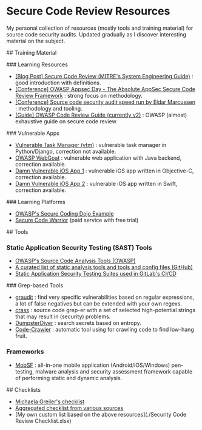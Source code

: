 # Secure Code Review Resources

My personal collection of resources (mostly tools and training material) for source code security audits. Updated gradually as I discover interesting material on the subject.

## Training Material

### Learning Resources

- [[Blog Post] Secure Code Review (MITRE's System Engineering Guide)](https://www.mitre.org/publications/systems-engineering-guide/enterprise-engineering/systems-engineering-for-mission-assurance/secure-code-review) : good introduction with definitions.
- [[Conference] OWASP Appsec Day - The Absolute AppSec Secure Code Review Framework](https://www.youtube.com/watch?v=Kepd1HsoE8o) : strong focus on methodology.
- [[Conference] Source code security audit speed run by Eldar Marcussen](https://www.youtube.com/watch?v=hpYjjj1UAXs) : methodology and tooling.
- [[Guide] OWASP Code Review Guide (currently v2)](https://owasp.org/www-pdf-archive/OWASP_Code_Review_Guide_v2.pdf) : OWASP (almost) exhaustive guide on secure code review.

### Vulnerable Apps

- [Vulnerable Task Manager (vtm)](https://github.com/redpointsec/vtm) : vulnerable task manager in Python/Django, correction not available.
- [OWASP WebGoat](https://github.com/WebGoat/WebGoat) : vulnerable web application with Java backend, correction available.
- [Damn Vulnerable iOS App 1](https://github.com/prateek147/DVIA) : vulnerable iOS app written in Objective-C, correction available.
- [Damn Vulnerable iOS App 2](https://github.com/prateek147/DVIA-v2) : vulnerable iOS app written in Swift, correction available.

### Learning Platforms

- [OWASP's Secure Coding Dojo Example](https://owasp.org/SecureCodingDojo/codereview101)
- [Secure Code Warrior](https://www.securecodewarrior.com/products/training-ground) (paid service with free trial)

## Tools

### Static Application Security Testing (SAST) Tools

- [OWASP's Source Code Analysis Tools (OWASP)](https://owasp.org/www-community/Source_Code_Analysis_Tools)
- [A curated list of static analysis tools and tools and config files (GitHub)](https://github.com/analysis-tools-dev/static-analysis)
- [Static Application Security Testing Suites used in GitLab's CI/CD](https://docs.gitlab.com/ee/user/application_security/sast/)

### Grep-based Tools

- [graudit](https://github.com/wireghoul/graudit) : find very specific vulnerabilities based on regular expressions, a lot of false negatives but can be extended with your own regexs.
- [crass](https://github.com/floyd-fuh/crass) : source code grep-er with a set of selected high-potential strings that may result in (security) problems.
- [DumpsterDiver](https://github.com/securing/DumpsterDiver) : search secrets based on entropy.
- [Code-Crawler](https://github.com/vmnguyen/Code-Crawler) : automatic tool using for crawling code to find low-hang fruit.

### Frameworks

- [MobSF](https://github.com/MobSF/Mobile-Security-Framework-MobSF) : all-in-one mobile application (Android/iOS/Windows) pen-testing, malware  analysis and security assessment framework capable of performing static  and dynamic analysis.

## Checklists

- [Michaela Greiler's checklist](https://github.com/mgreiler/secure-code-review-checklist)
- [Aggregated checklist from various sources](https://github.com/softwaresecured/secure-code-review-checklist)
- [My own custom list based on the above resources](./Security Code Review Checklist.xlsx)
